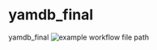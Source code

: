 # yamdb_final
yamdb_final
![example workflow file path](https://github.com/zYoma/yamdb_final/workflows/.github/workflows/yamdb.yml/badge.svg)
